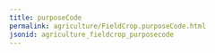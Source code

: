 ```yaml
---
title: purposeCode
permalink: agriculture/FieldCrop.purposeCode.html
jsonid: agriculture_fieldcrop_purposecode
---
```


